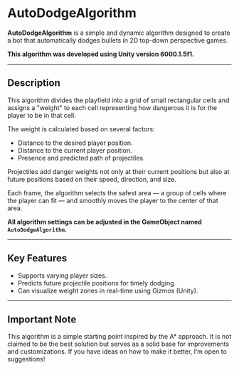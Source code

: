 # AutoDodgeAlgorithm

**AutoDodgeAlgorithm** is a simple and dynamic algorithm designed to create a bot that automatically dodges bullets in 2D top-down perspective games.

**This algorithm was developed using Unity version 6000.1.5f1.**

---

## Description

This algorithm divides the playfield into a grid of small rectangular cells and assigns a "weight" to each cell representing how dangerous it is for the player to be in that cell.

The weight is calculated based on several factors:
- Distance to the desired player position.
- Distance to the current player position.
- Presence and predicted path of projectiles.

Projectiles add danger weights not only at their current positions but also at future positions based on their speed, direction, and size.

Each frame, the algorithm selects the safest area — a group of cells where the player can fit — and smoothly moves the player to the center of that area.

**All algorithm settings can be adjusted in the GameObject named `AutoDodgeAlgorithm`.**

---

## Key Features

- Supports varying player sizes.
- Predicts future projectile positions for timely dodging.
- Can visualize weight zones in real-time using Gizmos (Unity).

---

## Important Note

This algorithm is a simple starting point inspired by the A* approach. It is not claimed to be the best solution but serves as a solid base for improvements and customizations. If you have ideas on how to make it better, I’m open to suggestions!
